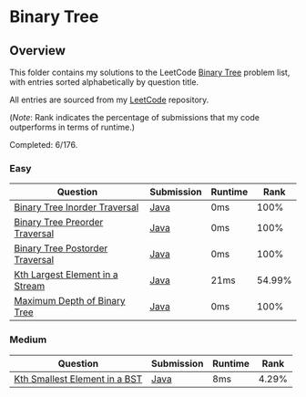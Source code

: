 # Binary Tree

## Overview
This folder contains my solutions to the LeetCode [Binary Tree](https://leetcode.com/problem-list/binary-tree/) problem list,
with entries sorted alphabetically by question title.

All entries are sourced from my [LeetCode](https://github.com/shumarb/leetcode) repository.

(*Note*: Rank indicates the percentage of submissions that my code outperforms in terms of runtime.)

Completed: 6/176.

### Easy
| Question                                                                                                      | Submission                                                                                               | Runtime | Rank   |
|---------------------------------------------------------------------------------------------------------------|----------------------------------------------------------------------------------------------------------|---------|--------|
| [Binary Tree Inorder Traversal](https://leetcode.com/problems/binary-tree-inorder-traversal/description/)     | [Java](https://github.com/shumarb/leetcode/blob/main/submissions/java/BinaryTreeInorderTraversal.java)   | 0ms     | 100%   |
| [Binary Tree Preorder Traversal](https://leetcode.com/problems/binary-tree-preorder-traversal/description/)   | [Java](https://github.com/shumarb/leetcode/blob/main/submissions/java/BinaryTreePreorderTraversal.java)  | 0ms     | 100%   |
| [Binary Tree Postorder Traversal](https://leetcode.com/problems/binary-tree-postorder-traversal/description/) | [Java](https://github.com/shumarb/leetcode/blob/main/submissions/java/BinaryTreePostorderTraversal.java) | 0ms     | 100%   |
| [Kth Largest Element in a Stream](https://leetcode.com/problems/kth-largest-element-in-a-stream/description/) | [Java](https://github.com/shumarb/leetcode/blob/main/submissions/java/KthLargest.java)                   | 21ms    | 54.99% |
| [Maximum Depth of Binary Tree](https://leetcode.com/problems/maximum-depth-of-binary-tree/description/)       | [Java](https://github.com/shumarb/leetcode/blob/main/submissions/java/MaximumDepthOfBinaryTree.java)     | 0ms     | 100%   |

### Medium
| Question                                                                                                  | Submission                                                                                           | Runtime | Rank  |
|-----------------------------------------------------------------------------------------------------------|------------------------------------------------------------------------------------------------------|---------|-------|
| [Kth Smallest Element in a BST](https://leetcode.com/problems/kth-smallest-element-in-a-bst/description/) | [Java](https://github.com/shumarb/leetcode/blob/main/submissions/java/KthSmallestElementInABST.java) | 8ms     | 4.29% |
